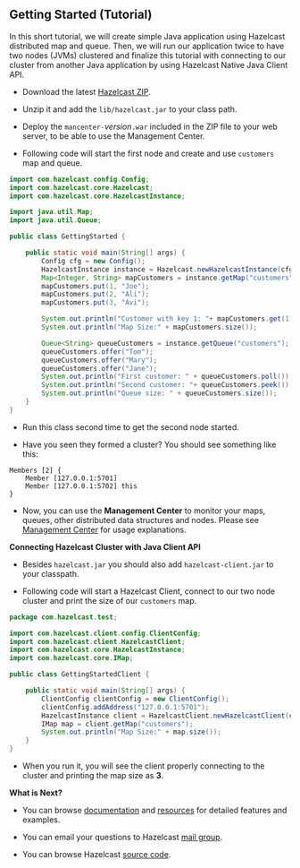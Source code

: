 

## Getting Started (Tutorial)


In this short tutorial, we will create simple Java application using Hazelcast distributed map and queue. Then, we will run our application twice to have two nodes (JVMs) clustered and finalize this tutorial with connecting to our cluster from another Java application by using Hazelcast Native Java Client API.

-   Download the latest [Hazelcast ZIP](http://www.hazelcast.org/download/).

-   Unzip it and add the `lib/hazelcast.jar` to your class path.

-	Deploy the `mancenter-`*version*`.war` included in the ZIP file to your web server, to be able to use the Management Center.

-	Following code will start the first node and create and use `customers` map and queue.

```java
import com.hazelcast.config.Config;
import com.hazelcast.core.Hazelcast;
import com.hazelcast.core.HazelcastInstance;

import java.util.Map;
import java.util.Queue;

public class GettingStarted {

    public static void main(String[] args) {
        Config cfg = new Config();
        HazelcastInstance instance = Hazelcast.newHazelcastInstance(cfg);
        Map<Integer, String> mapCustomers = instance.getMap("customers");
        mapCustomers.put(1, "Joe");
        mapCustomers.put(2, "Ali");
        mapCustomers.put(3, "Avi");

        System.out.println("Customer with key 1: "+ mapCustomers.get(1));
        System.out.println("Map Size:" + mapCustomers.size());

        Queue<String> queueCustomers = instance.getQueue("customers");
        queueCustomers.offer("Tom");
        queueCustomers.offer("Mary");
        queueCustomers.offer("Jane");
        System.out.println("First customer: " + queueCustomers.poll());
        System.out.println("Second customer: "+ queueCustomers.peek());
        System.out.println("Queue size: " + queueCustomers.size());
    }
}
```
-   Run this class second time to get the second node started.

-   Have you seen they formed a cluster? You should see something like this:

```
Members [2] {
    Member [127.0.0.1:5701]
    Member [127.0.0.1:5702] this
}                              
```

-	Now, you can use the **Management Center** to monitor your maps, queues, other distributed data structures and nodes. Please see [Management Center](#management-center) for usage explanations. 

**Connecting Hazelcast Cluster with Java Client API**


-   Besides `hazelcast.jar` you should also add `hazelcast-client.jar` to your classpath.

-   Following code will start a Hazelcast Client, connect to our two node cluster and print the size of our `customers` map.

```java    
package com.hazelcast.test;

import com.hazelcast.client.config.ClientConfig;
import com.hazelcast.client.HazelcastClient;
import com.hazelcast.core.HazelcastInstance;
import com.hazelcast.core.IMap;

public class GettingStartedClient {

    public static void main(String[] args) {
        ClientConfig clientConfig = new ClientConfig();
        clientConfig.addAddress("127.0.0.1:5701");
        HazelcastInstance client = HazelcastClient.newHazelcastClient(clientConfig);
        IMap map = client.getMap("customers");
        System.out.println("Map Size:" + map.size());
    }
}
```
-   When you run it, you will see the client properly connecting to the cluster and printing the map size as **3**.

**What is Next?**

-   You can browse [documentation](http://www.hazelcast.com/docs.jsp) and [resources](http://hazelcast.com/resources/) for detailed features and examples.

-   You can email your questions to Hazelcast [mail group](http://groups.google.com/group/hazelcast).

-   You can browse Hazelcast [source code](https://github.com/hazelcast/hazelcast).


